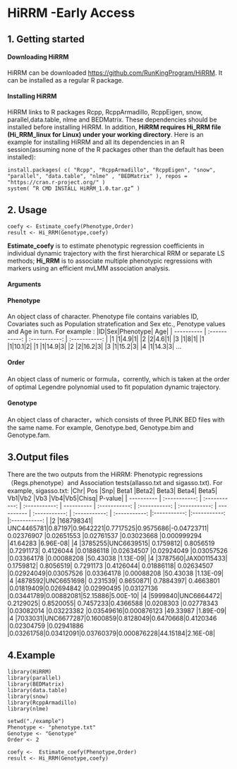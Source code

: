 # HiRRM -Early Access

## 1. Getting started
####	Downloading HiRRM
HiRRM can be downloaded https://github.com/RunKingProgram/HiRRM. It can be installed as a regular R package.
####	Installing HiRRM
HiRRM links to R packages Rcpp, RcppArmadillo, RcppEigen, snow, parallel,data.table, nlme and BEDMatrix. These dependencies should be installed before installing HiRRM. In addition, **HiRRM requires Hi_RRM file (Hi_RRM_linux for Linux) under your working directory**. Here is an example for installing HiRRM and all its dependencies in an R session(assuming none of the R packages other than the default has been installed):



```
install.packages( c( "Rcpp", "RcppArmadillo", "RcppEigen", "snow", "parallel", "data.table", "nlme" , "BEDMatrix" ), repos = "https://cran.r-project.org/" )
system( “R CMD INSTALL HiRRM_1.0.tar.gz” )
```


## 2. Usage

```
coefy <- Estimate_coefy(Phenotype,Order) 
result <- Hi_RRM(Genotype,coefy)
```
**Estimate_coefy** is to estimate phenotypic regression coefficients in individual dynamic trajectory with the first hierarchical RRM or separate LS methods;
**Hi_RRM** is to associate multiple phenotypic regressions with markers using  an efficient mvLMM association analysis.

#### Arguments
#### Phenotype
An object class of character. Phenotype file contains variables ID, Covariates such as Population stratefication and Sex etc., Penotype values and Age in turn.
For example :
|ID|Sex|Phenotype| Age|
| ---------- | :-----------:  | :-----------: | :-----------: |
|1 |1|4.9|1|
|2 |2|4.6|1|
|3 |1|8|1|
|1 |1|10.1|2|
|1 |1|14.9|3|
|2 |2|16.2|3|
|3 |1|15.2|3|
|4 |1|14.3|3|
...

#### Order
An object class of numeric or formula，corrently,   which is taken at the order of optimal Legendre polynomial used to fit  population dynamic trajectory.


#### Genotype
An object class of character，which consists of three PLINK BED files with the same name. For example, Genotype.bed, Genotype.bim and Genotype.fam.


## 3.Output files
There are the two outputs from the HiRRM:  Phenotypic regressions（Regs.phenotype）and Association tests(allasso.txt and sigasso.txt).
For example, sigasso.txt:
|Chr|	Pos	|Snp|	Beta1	|Beta2|	Beta3|	Beta4|	Beta5|	Vb1|Vb2	|Vb3	|Vb4|Vb5|Chisq|	P-value|
| ---------- | :-----------:  | :-----------: | :-----------: | ---------- | :-----------:  | :-----------: | :-----------: | ---------- | :-----------:  | :-----------: | :-----------: |:-----------: |:-----------: |:-----------: |
|2	|168798341|	UNC4465781|0.87197|0.9642221|0.7717525|0.9575686|-0.04723711|	0.02376907	|0.02651553	|0.02761537	|0.03023668	|0.000999294	|41.64283	|6.96E-08|
|4	|3785255|UNC6639515|	0.1759812|	0.8056519	|0.7291173|	0.4126044	|0.01886118	|0.02634507	|0.02924049	|0.03057526	|0.03364178	|0.00088208	|50.43038	|1.13E-09|
|4	|3787560|JAX00115433|	0.1759812|	0.8056519|	0.7291173	|0.4126044|	0.01886118|	0.02634507	|0.02924049|0.03057526	|0.03364178	|0.00088208	|50.43038	|1.13E-09|
|4	|4878592|UNC6651698|	0.231539|	0.8650871|	0.7884397|	0.4663801	|0.01819409|0.02694842	|0.02990495	|0.03127136	|0.03441789|0.00882081|52.15886|5.00E-10|
|4	|5999840|UNC6664472| 0.2129025|	0.8520055|	0.7457233|0.4366588	|0.0208303	|0.02778343	|0.03082014	|0.03223382	|0.03549616|0.000876123	|49.33987	|1.89E-09|
|4 |7033031|UNC6677287|0.1600859|0.8128049|0.6470668|0.4120346	|0.02304759	|0.02941886	|0.03261758|0.03412091|0.03760379|0.000876228|44.15184|2.16E-08|

## 4.Example
```
library(HiRRM)
library(parallel)
library(BEDMatrix)
library(data.table)
library(snow)
library(RcppArmadillo)
library(nlme)

setwd("./example")
Phenotype <- "phenotype.txt"
Genotype <- "Genotype"
Order <- 2

coefy <-  Estimate_coefy(Phenotype,Order) 
result <- Hi_RRM(Genotype,coefy)



